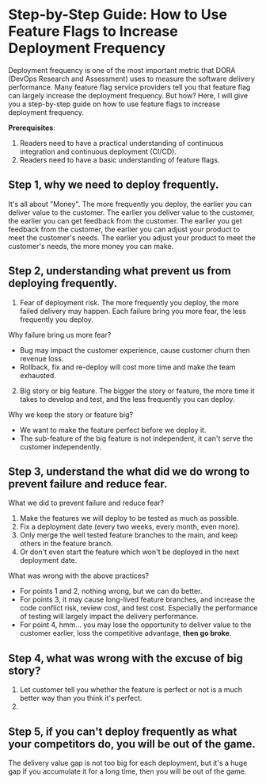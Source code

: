 # Step-by-Step Guide: How to Use Feature Flags to Increase Deployment Frequency

Deployment frequency is one of the most important metric that DORA (DevOps Research and Assessment) uses to measure the software delivery performance. Many feature flag service providers tell you that feature flag can largely increase the deployment frequency. But how? Here, I will give you a step-by-step guide on how to use feature flags to increase deployment frequency.


**Prerequisites**: 
1. Readers need to have a practical understanding of continuous integration and continuous deployment (CI/CD).
2. Readers need to have a basic understanding of feature flags.

## Step 1, why we need to deploy frequently.

It's all about "Money". The more frequently you deploy, the earlier you can deliver value to the customer. The earlier you deliver value to the customer, the earlier you can get feedback from the customer. The earlier you get feedback from the customer, the earlier you can adjust your product to meet the customer's needs. The earlier you adjust your product to meet the customer's needs, the more money you can make.

## Step 2, understanding what prevent us from deploying frequently.

1. Fear of deployment risk. The more frequently you deploy, the more failed delivery may happen. Each failure bring you more fear, the less frequently you deploy.

Why failure bring us more fear? 

- Bug may impact the customer experience, cause customer churn then revenue loss.
- Rollback, fix and re-deploy will cost more time and make the team exhausted.

2. Big story or big feature. The bigger the story or feature, the more time it takes to develop and test, and the less frequently you can deploy.

Why we keep the story or feature big?

- We want to make the feature perfect before we deploy it.
- The sub-feature of the big feature is not independent, it can't serve the customer independently.

## Step 3, understand the what did we do wrong to prevent failure and reduce fear.

What we did to prevent failure and reduce fear?

1. Make the features we will deploy to be tested as much as possible.
2. Fix a deployment date (every two weeks, every month, even more).
3. Only merge the well tested feature branches to the main, and keep others in the feature branch.
4. Or don't even start the feature which won't be deployed in the next deployment date.

What was wrong with the above practices?

- For points 1 and 2, nothing wrong, but we can do better. 
- For points 3, it may cause long-lived feature branches, and increase the code conflict risk, review cost, and test cost. Especially the performance of testing will largely impact the delivery performance.
- For point 4, hmm... you may lose the opportunity to deliver value to the customer earlier, loss the competitive advantage, **then go broke**. 

## Step 4, what was wrong with the excuse of big story?

1. Let customer tell you whether the feature is perfect or not is a much better way than you think it's perfect.
2. 

## Step 5, if you can't deploy frequently as what your competitors do, you will be out of the game.

The delivery value gap is not too big for each deployment, but it's a huge gap if you accumulate it for a long time, then you will be out of the game.







